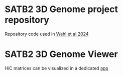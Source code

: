 # SATB2 3D Genome project repository 

Repository code used in [Wahl et al.2024](https://www.sciencedirect.com/science/article/pii/S1097276523010705?via%3Dihub#app2) 


# SATB2 3D Genome Viewer 

HiC matrices can be visualized in a dedicated [app](https://shiny.i-med.ac.at/satb2/)

